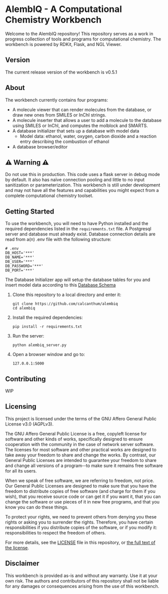 # AlembIQ - A Computational Chemistry Workbench

Welcome to the AlembIQ repository! This repository serves as a work in progress collection of tools and programs for computational chemistry. The workbench is powered by RDKit, Flask, and NGL Viewer.

## Version

The current release version of the workbench is v0.5.1

## About

The workbench currently contains four programs:
- A molecule viewer that can render molecules from the database, or draw new ones from SMILES or InChI strings.
- A molecule inserter that allows a user to add a molecule to the database using SMILES or InChI, and computes the molblock and SMARTS.
- A database initializer that sets up a database with model data
  - Model data: ethanol, water, oxygen, carbon dioxide and a reaction entry describing the combustion of ethanol
- A database browser/editor
  
⚠️ Warning ⚠️
---
Do not use this in production.
This code uses a flask server in debug mode by default. It also has naïve connection pooling and little to no input sanitization or parameterization. This workbench is still under development and may not have all the features and capabilities you might expect from a complete computational chemistry toolset.

## Getting Started

To use the workbench, you will need to have Python installed and the required dependencies listed in the `requirements.txt` file. A Postgresql server and database must already exist. Database connection details are read from a(n) .env file with the following structure:
```
# .env
DB_HOST='***'
DB_NAME='***'
DB_USER='***'
DB_PASSWORD='***'
DB_PORT='***'
```
The Database Initializer app will setup the database tables for you and insert model data according to this [Database Schema](./db_schema.md)
1. Clone this repository to a local directory and enter it:

    ```
    git clone https://github.com/calcanthum/alembiq
    cd alembiq
    ```

2. Install the required dependencies:

   ```
   pip install -r requirements.txt
   ```

3. Run the server:

   ```
   python alembiq_server.py
   ```

4. Open a browser window and go to:

    ```
    127.0.0.1:5000
    ```

## Contributing

WIP

## Licensing

This project is licensed under the terms of the GNU Affero General Public License v3.0 (AGPLv3).

The GNU Affero General Public License is a free, copyleft license for software and other kinds of works, specifically designed to ensure cooperation with the community in the case of network server software. The licenses for most software and other practical works are designed to take away your freedom to share and change the works. By contrast, our General Public Licenses are intended to guarantee your freedom to share and change all versions of a program--to make sure it remains free software for all its users.

When we speak of free software, we are referring to freedom, not price. Our General Public Licenses are designed to make sure that you have the freedom to distribute copies of free software (and charge for them if you wish), that you receive source code or can get it if you want it, that you can change the software or use pieces of it in new free programs, and that you know you can do these things.

To protect your rights, we need to prevent others from denying you these rights or asking you to surrender the rights. Therefore, you have certain responsibilities if you distribute copies of the software, or if you modify it: responsibilities to respect the freedom of others.

For more details, see the [LICENSE](./LICENSE) file in this repository, or [the full text of the license](https://www.gnu.org/licenses/agpl-3.0.en.html).


## Disclaimer

This workbench is provided as-is and without any warranty. Use it at your own risk. The authors and contributors of this repository shall not be liable for any damages or consequences arising from the use of this workbench.
